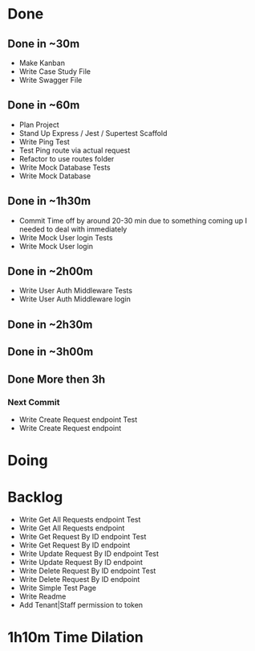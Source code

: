 # Done

## Done in ~30m
* Make Kanban
* Write Case Study File
* Write Swagger File
## Done in ~60m
* Plan Project
* Stand Up Express / Jest / Supertest Scaffold
* Write Ping Test
* Test Ping route via actual request
* Refactor to use routes folder
* Write Mock Database Tests
* Write Mock Database
## Done in ~1h30m
* Commit Time off by around 20-30 min due to something coming up I needed to deal with immediately
* Write Mock User login Tests
* Write Mock User login
## Done in ~2h00m
* Write User Auth Middleware Tests
* Write User Auth Middleware login
## Done in ~2h30m
## Done in ~3h00m
## Done More then 3h
### Next Commit
* Write Create Request endpoint Test
* Write Create Request endpoint

# Doing

# Backlog
* Write Get All Requests endpoint Test
* Write Get All Requests endpoint
* Write Get Request By ID endpoint Test
* Write Get Request By ID endpoint
* Write Update Request By ID endpoint Test
* Write Update Request By ID endpoint
* Write Delete Request By ID endpoint Test
* Write Delete Request By ID endpoint
* Write Simple Test Page
* Write Readme
* Add Tenant|Staff permission to token

# 1h10m Time Dilation